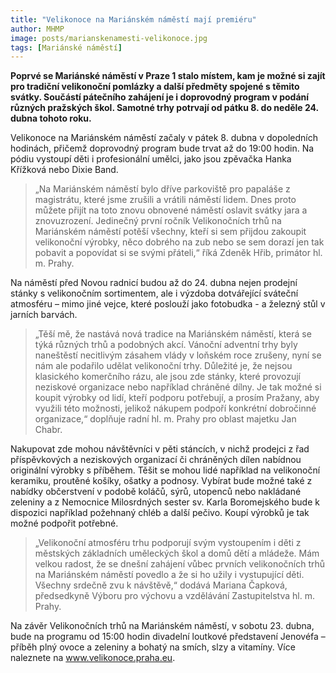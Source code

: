 ```yaml
---
title: "Velikonoce na Mariánském náměstí mají premiéru"
author: MHMP
image: posts/marianskenamesti-velikonoce.jpg
tags: [Mariánské náměstí]
---
```


**Poprvé se Mariánské náměstí v Praze 1 stalo místem, kam je možné si zajít pro tradiční velikonoční pomlázky a další předměty spojené s těmito svátky. Součástí pátečního zahájení je i doprovodný program v podání různých pražských škol. Samotné trhy potrvají od pátku 8. do neděle 24. dubna tohoto roku.**

Velikonoce na Mariánském náměstí začaly v pátek 8. dubna v dopoledních hodinách, přičemž doprovodný program bude trvat až do 19:00 hodin. Na pódiu vystoupí děti i profesionální umělci, jako jsou zpěvačka Hanka Křížková nebo Dixie Band.

>„Na Mariánském náměstí bylo dříve parkoviště pro papaláše z magistrátu, které jsme zrušili a vrátili náměstí lidem. Dnes proto můžete přijít na toto znovu obnovené náměstí oslavit svátky jara a znovuzrození. Jedinečný první ročník Velikonočních trhů na Mariánském náměstí potěší všechny, kteří si sem přijdou zakoupit velikonoční výrobky, něco dobrého na zub nebo se sem dorazí jen tak pobavit a popovídat si se svými přáteli,“ říká Zdeněk Hřib, primátor hl. m. Prahy.

Na náměstí před Novou radnicí budou až do 24. dubna nejen prodejní stánky s velikonočním sortimentem, ale i výzdoba dotvářející sváteční atmosféru – mimo jiné vejce, které poslouží jako fotobudka - a železný stůl v jarních barvách.

>„Těší mě, že nastává nová tradice na Mariánském náměstí, která se týká různých trhů a podobných akcí. Vánoční adventní trhy byly naneštěstí necitlivým zásahem vlády v loňském roce zrušeny, nyní se nám ale podařilo udělat velikonoční trhy. Důležité je, že nejsou klasického komerčního rázu, ale jsou zde stánky, které provozují neziskové organizace nebo například chráněné dílny. Je tak možné si koupit výrobky od lidí, kteří podporu potřebují, a prosím Pražany, aby využili této možnosti, jelikož nákupem podpoří konkrétní dobročinné organizace,“ doplňuje radní hl. m. Prahy pro oblast majetku Jan Chabr.

Nakupovat zde mohou návštěvníci v pěti stáncích, v nichž prodejci z řad příspěvkových a neziskových organizací či chráněných dílen nabídnou originální výrobky s příběhem. Těšit se mohou lidé například na velikonoční keramiku, proutěné košíky, ošatky a podnosy. Vybírat bude možné také z nabídky občerstvení v podobě koláčů, sýrů, utopenců nebo nakládané zeleniny a z Nemocnice Milosrdných sester sv. Karla Boromejského bude k dispozici například požehnaný chléb a další pečivo. Koupí výrobků je tak možné podpořit potřebné.

>„Velikonoční atmosféru trhu podporují svým vystoupením i děti z městských základních uměleckých škol a domů dětí a mládeže. Mám velkou radost, že se dnešní zahájení vůbec prvních velikonočních trhů na Mariánském náměstí povedlo a že si ho užily i vystupující děti. Všechny srdečně zvu k návštěvě,“ dodává Mariana Čapková, předsedkyně Výboru pro výchovu a vzdělávání Zastupitelstva hl. m. Prahy.

Na závěr Velikonočních trhů na Mariánském náměstí, v sobotu 23. dubna, bude na programu od 15:00 hodin divadelní loutkové představení Jenovéfa – příběh plný ovoce a zeleniny a bohatý na smích, slzy a vitamíny. Více naleznete na www.velikonoce.praha.eu.

 
